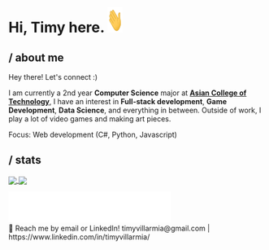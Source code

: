 <h1> Hi, Timy here. <img src="./assets/wave.gif" width="30px" height="50px"></h1> 

## / about me
   Hey there! Let's connect :)

   I am currently a 2nd year <strong>Computer Science</strong> major at <a href="http://www.act.edu.ph"><strong>Asian College of Technology</strong></a>, I have an interest in <strong>Full-stack development</strong>, <strong>Game Development</strong>, <strong>Data Science</strong>, and everything in between. Outside of work, I play a lot of video games and making art pieces.
   
Focus: Web development (C#, Python, Javascript)
   

## / stats
<a href="https://github.com/anuraghazra/github-readme-stats">
   <img align="center" src="https://github-readme-stats.vercel.app/api/top-langs/?username=TimyVillarmia&layout=compact"/>
</a>
<a href="https://github.com/anuraghazra/convoychat">
   <img align="center" src="https://github-readme-stats.vercel.app/api?username=TimyVillarmia&show_icons=true&theme=default"/>
</a>


<p></p>
<p>
  <img src="./assets/connect.svg"/> <br>
  💬 Reach me by email or LinkedIn! timyvillarmia@gmail.com | https://www.linkedin.com/in/timyvillarmia/
<p>
                                                                                                           
                                                               
                                                                                                     

